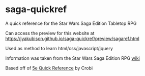 # saga-quickref
A quick reference for the Star Wars Saga Edition Tabletop RPG

Can access the preview for this website at
https://jyakubison.github.io/saga-quickref/preview/sagaref.html

Used as method to learn html/css/javascript/jquery


Information was taken from the Star Wars Saga Edition RPG [wiki](https://swse.fandom.com/wiki/Star_Wars_Saga_Edition_Wikia)

Based off of [5e Quick Reference](https://github.com/crobi/dnd5e-quickref) by Crobi
